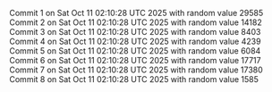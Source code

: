 Commit 1 on Sat Oct 11 02:10:28 UTC 2025 with random value 29585
Commit 2 on Sat Oct 11 02:10:28 UTC 2025 with random value 14182
Commit 3 on Sat Oct 11 02:10:28 UTC 2025 with random value 8403
Commit 4 on Sat Oct 11 02:10:28 UTC 2025 with random value 4239
Commit 5 on Sat Oct 11 02:10:28 UTC 2025 with random value 6084
Commit 6 on Sat Oct 11 02:10:28 UTC 2025 with random value 17717
Commit 7 on Sat Oct 11 02:10:28 UTC 2025 with random value 17380
Commit 8 on Sat Oct 11 02:10:28 UTC 2025 with random value 1585
